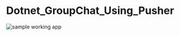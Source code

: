 # Dotnet_GroupChat_Using_Pusher


![sample working app](https://paper.dropbox.com/ep/redirect/image?url=https%3A%2F%2Fd2mxuefqeaa7sj.cloudfront.net%2Fs_2F8410495CA30C3DC92B2CA81CC2DA0CAF38F6F26DFFA7471EA017A08F48B956_1516694759191_GroupChatDemo2.gif&hmac=iz%2Fwae5qV6hy%2BNK2qT7kD2gTMy2OTuKmolqxmdvyvgE%3D)
